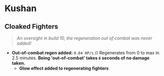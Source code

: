 # Kushan

## Cloaked Fighters
> *An oversight in build 10, the regeneration out of combat was never added!*
* **Out-of-combat regen added:** `0.64 HP/s` // Regenerates from 0 to max in 2.5 minutes. __Being 'out-of-combat' takes `6` seconds of no damage taken.__
  *  **Glow effect added to regenerating fighters**